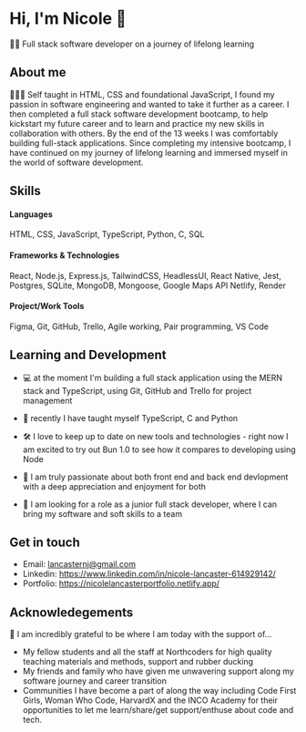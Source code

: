 <h1>Hi, I'm Nicole 👋</h1>

<p>🧑‍🎓 Full stack software developer on a journey of lifelong learning</p>

## About me

👩🏻‍💻 Self taught in HTML, CSS and foundational JavaScript, I found my passion in software engineering and wanted to take it further as a career. I then completed a full stack software development bootcamp, to help kickstart my future career and to learn and practice my new skills in collaboration with others. By the end of the 13 weeks I was comfortably building full-stack applications. Since completing my intensive bootcamp, I have continued on my journey of lifelong learning and immersed myself in the world of software development.

## Skills

#### Languages
HTML, CSS, JavaScript, TypeScript, Python, C, SQL

#### Frameworks & Technologies
React, Node.js, Express.js, TailwindCSS, HeadlessUI, React Native, Jest, Postgres, SQLite, MongoDB, Mongoose, Google Maps API Netlify, Render

#### Project/Work Tools
Figma, Git, GitHub, Trello, Agile working, Pair programming, VS Code


## Learning and Development

- 💻 at the moment I'm building a full stack application using the MERN stack and TypeScript, using Git, GitHub and Trello for project management

- 🌱 recently I have taught myself TypeScript, C and Python
  
- 🛠️ I love to keep up to date on new tools and technologies - right now I am excited to try out Bun 1.0 to see how it compares to developing using Node

- 👯 I am truly passionate about both front end and back end devlopment with a deep appreciation and enjoyment for both

- 👀 I am looking for a role as a junior full stack developer, where I can bring my software and soft skills to a team


## Get in touch 

- Email:      lancasternj@gmail.com 
- Linkedin:   https://www.linkedin.com/in/nicole-lancaster-614929142/ 
- Portfolio:  https://nicolelancasterportfolio.netlify.app/ 

## Acknowledegements

🫶 I am incredibly grateful to be where I am today with the support of...
- My fellow students and all the staff at Northcoders for high quality teaching materials and methods, support and rubber ducking
- My friends and family who have given me unwavering support along my software journey and career transition
- Communities I have become a part of along the way including Code First Girls, Woman Who Code, HarvardX and the INCO Academy for their opportunities to let me learn/share/get support/enthuse about code and tech.

